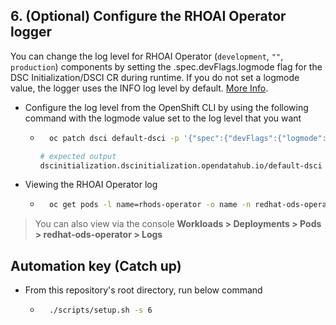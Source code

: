## 6. (Optional) Configure the RHOAI Operator logger

You can change the log level for RHOAI Operator (`development`, `""`, `production`) components by setting the .spec.devFlags.logmode flag for the DSC Initialization/DSCI CR during runtime. If you do not set a logmode value, the logger uses the INFO log level by default. [More Info](https://docs.redhat.com/en/documentation/red_hat_openshift_ai_self-managed/2.10/html/Install_and_unInstall_openshift_ai_self-managed/Install-and-deploying-openshift-ai_install#Configure-the-operator-logger_operator-log).

- Configure the log level from the OpenShift CLI by using the following command with the logmode value set to the log level that you want

  - ```sh
      oc patch dsci default-dsci -p '{"spec":{"devFlags":{"logmode":"development"}}}' --type=merge
    ```

    ```sh
    # expected output
    dscinitialization.dscinitialization.opendatahub.io/default-dsci patched
    ```

- Viewing the RHOAI Operator log

  - ```sh
      oc get pods -l name=rhods-operator -o name -n redhat-ods-operator |  xargs -I {} oc logs -f {} -n redhat-ods-operator
    ```

> You can also view via the console
> **Workloads > Deployments > Pods > redhat-ods-operator > Logs**

## Automation key (Catch up)

- From this repository's root directory, run below command
  - ```sh
      ./scripts/setup.sh -s 6
    ```
